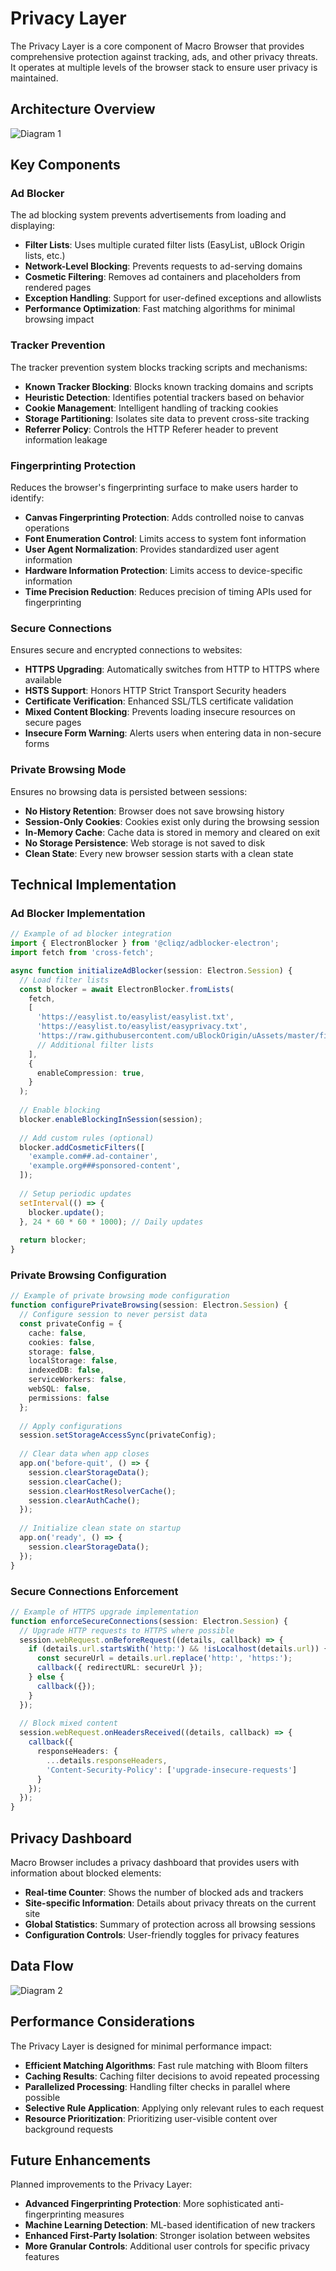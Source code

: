 # Privacy Layer

The Privacy Layer is a core component of Macro Browser that provides comprehensive protection against tracking, ads, and other privacy threats. It operates at multiple levels of the browser stack to ensure user privacy is maintained.

## Architecture Overview

![Diagram 1](/images/diagrams/technical_privacy-layer_diagram_1.svg)

## Key Components

### Ad Blocker

The ad blocking system prevents advertisements from loading and displaying:

- **Filter Lists**: Uses multiple curated filter lists (EasyList, uBlock Origin lists, etc.)
- **Network-Level Blocking**: Prevents requests to ad-serving domains
- **Cosmetic Filtering**: Removes ad containers and placeholders from rendered pages
- **Exception Handling**: Support for user-defined exceptions and allowlists
- **Performance Optimization**: Fast matching algorithms for minimal browsing impact

### Tracker Prevention

The tracker prevention system blocks tracking scripts and mechanisms:

- **Known Tracker Blocking**: Blocks known tracking domains and scripts
- **Heuristic Detection**: Identifies potential trackers based on behavior
- **Cookie Management**: Intelligent handling of tracking cookies
- **Storage Partitioning**: Isolates site data to prevent cross-site tracking
- **Referrer Policy**: Controls the HTTP Referer header to prevent information leakage

### Fingerprinting Protection

Reduces the browser's fingerprinting surface to make users harder to identify:

- **Canvas Fingerprinting Protection**: Adds controlled noise to canvas operations
- **Font Enumeration Control**: Limits access to system font information
- **User Agent Normalization**: Provides standardized user agent information
- **Hardware Information Protection**: Limits access to device-specific information
- **Time Precision Reduction**: Reduces precision of timing APIs used for fingerprinting

### Secure Connections

Ensures secure and encrypted connections to websites:

- **HTTPS Upgrading**: Automatically switches from HTTP to HTTPS where available
- **HSTS Support**: Honors HTTP Strict Transport Security headers
- **Certificate Verification**: Enhanced SSL/TLS certificate validation
- **Mixed Content Blocking**: Prevents loading insecure resources on secure pages
- **Insecure Form Warning**: Alerts users when entering data in non-secure forms

### Private Browsing Mode

Ensures no browsing data is persisted between sessions:

- **No History Retention**: Browser does not save browsing history
- **Session-Only Cookies**: Cookies exist only during the browsing session
- **In-Memory Cache**: Cache data is stored in memory and cleared on exit
- **No Storage Persistence**: Web storage is not saved to disk
- **Clean State**: Every new browser session starts with a clean state

## Technical Implementation

### Ad Blocker Implementation

```typescript
// Example of ad blocker integration
import { ElectronBlocker } from '@cliqz/adblocker-electron';
import fetch from 'cross-fetch';

async function initializeAdBlocker(session: Electron.Session) {
  // Load filter lists
  const blocker = await ElectronBlocker.fromLists(
    fetch,
    [
      'https://easylist.to/easylist/easylist.txt',
      'https://easylist.to/easylist/easyprivacy.txt',
      'https://raw.githubusercontent.com/uBlockOrigin/uAssets/master/filters/filters.txt',
      // Additional filter lists
    ],
    {
      enableCompression: true,
    }
  );
  
  // Enable blocking
  blocker.enableBlockingInSession(session);
  
  // Add custom rules (optional)
  blocker.addCosmeticFilters([
    'example.com##.ad-container',
    'example.org###sponsored-content',
  ]);
  
  // Setup periodic updates
  setInterval(() => {
    blocker.update();
  }, 24 * 60 * 60 * 1000); // Daily updates
  
  return blocker;
}
```

### Private Browsing Configuration

```typescript
// Example of private browsing mode configuration
function configurePrivateBrowsing(session: Electron.Session) {
  // Configure session to never persist data
  const privateConfig = {
    cache: false,
    cookies: false,
    storage: false,
    localStorage: false,
    indexedDB: false,
    serviceWorkers: false,
    webSQL: false,
    permissions: false
  };
  
  // Apply configurations
  session.setStorageAccessSync(privateConfig);
  
  // Clear data when app closes
  app.on('before-quit', () => {
    session.clearStorageData();
    session.clearCache();
    session.clearHostResolverCache();
    session.clearAuthCache();
  });
  
  // Initialize clean state on startup
  app.on('ready', () => {
    session.clearStorageData();
  });
}
```

### Secure Connections Enforcement

```typescript
// Example of HTTPS upgrade implementation
function enforceSecureConnections(session: Electron.Session) {
  // Upgrade HTTP requests to HTTPS where possible
  session.webRequest.onBeforeRequest((details, callback) => {
    if (details.url.startsWith('http:') && !isLocalhost(details.url)) {
      const secureUrl = details.url.replace('http:', 'https:');
      callback({ redirectURL: secureUrl });
    } else {
      callback({});
    }
  });
  
  // Block mixed content
  session.webRequest.onHeadersReceived((details, callback) => {
    callback({
      responseHeaders: {
        ...details.responseHeaders,
        'Content-Security-Policy': ['upgrade-insecure-requests']
      }
    });
  });
}
```

## Privacy Dashboard

Macro Browser includes a privacy dashboard that provides users with information about blocked elements:

- **Real-time Counter**: Shows the number of blocked ads and trackers
- **Site-specific Information**: Details about privacy threats on the current site
- **Global Statistics**: Summary of protection across all browsing sessions
- **Configuration Controls**: User-friendly toggles for privacy features

## Data Flow

![Diagram 2](/images/diagrams/technical_privacy-layer_diagram_2.svg)

## Performance Considerations

The Privacy Layer is designed for minimal performance impact:

- **Efficient Matching Algorithms**: Fast rule matching with Bloom filters
- **Caching Results**: Caching filter decisions to avoid repeated processing
- **Parallelized Processing**: Handling filter checks in parallel where possible
- **Selective Rule Application**: Applying only relevant rules to each request
- **Resource Prioritization**: Prioritizing user-visible content over background requests

## Future Enhancements

Planned improvements to the Privacy Layer:

- **Advanced Fingerprinting Protection**: More sophisticated anti-fingerprinting measures
- **Machine Learning Detection**: ML-based identification of new trackers
- **Enhanced First-Party Isolation**: Stronger isolation between websites
- **More Granular Controls**: Additional user controls for specific privacy features
